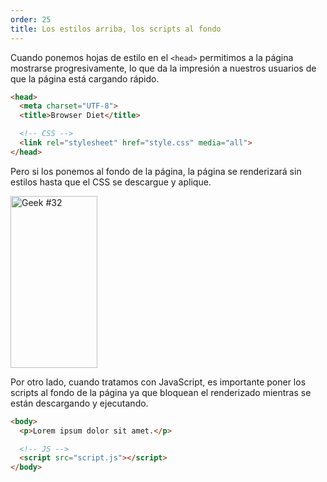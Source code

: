 ```yaml
---
order: 25
title: Los estilos arriba, los scripts al fondo
---
```


Cuando ponemos hojas de estilo en el `<head>` permitimos a la página mostrarse progresivamente, lo que da la impresión a nuestros usuarios de que la página está cargando rápido.

```html
<head>
  <meta charset="UTF-8">
  <title>Browser Diet</title>

  <!-- CSS -->
  <link rel="stylesheet" href="style.css" media="all">
</head>
```

Pero si los ponemos al fondo de la página, la página se renderizará sin estilos hasta que el CSS se descargue y aplique.

<div class="img-right">
   <img id="geek-32" class="icos-geek" src="http://browserdiet.com/img/32.png" alt="Geek #32" width="139" height="275" />
</div>

Por otro lado, cuando tratamos con JavaScript, es importante poner los scripts al fondo de la página ya que bloquean el renderizado mientras se están descargando y ejecutando.

```html
<body>
  <p>Lorem ipsum dolor sit amet.</p>

  <!-- JS -->
  <script src="script.js"></script>
</body>
```
